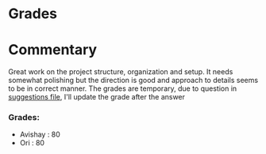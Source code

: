 # Grades

# Commentary

Great work on the project structure, organization and setup. It needs somewhat polishing but the direction is good and approach to details seems to be in correct manner.
The grades are temporary, due to question in [suggestions file](https://github.com/zero-pytagoras/k3s_radicale_ori_avishay/blob/main/SUGGESTIONS.md), I'll update the grade after the answer
### Grades:

- Avishay  : 80
- Ori      : 80
